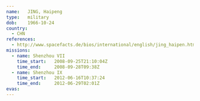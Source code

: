 ```yaml
---
name:	JING, Haipeng
type:	military
dob:	1966-10-24
country:
  - CHN
references:
  - http://www.spacefacts.de/bios/international/english/jing_haipen.htm
missions:
  - name: Shenzhou VII
    time_start:   2008-09-25T21:10:04Z
    time_end:     2008-09-28T09:38Z
  - name: Shenzhou IX
    time_start:   2012-06-16T10:37:24
    time_end:     2012-06-29T02:01Z
evas:
---
```

